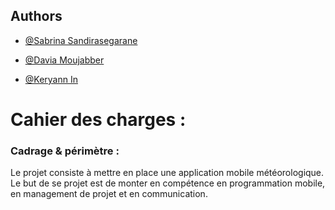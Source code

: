 ## Authors


- [@Sabrina Sandirasegarane](https://github.com/sabrinasandi)

- [@Davia Moujabber](https://github.com/Moujabber)

- [@Keryann In](https://github.com/Sayanox)


# Cahier des charges : 

### Cadrage & périmètre :

Le projet consiste à mettre en place une application mobile météorologique. Le but de se projet est de monter en compétence en programmation mobile, en management de projet et en communication.


